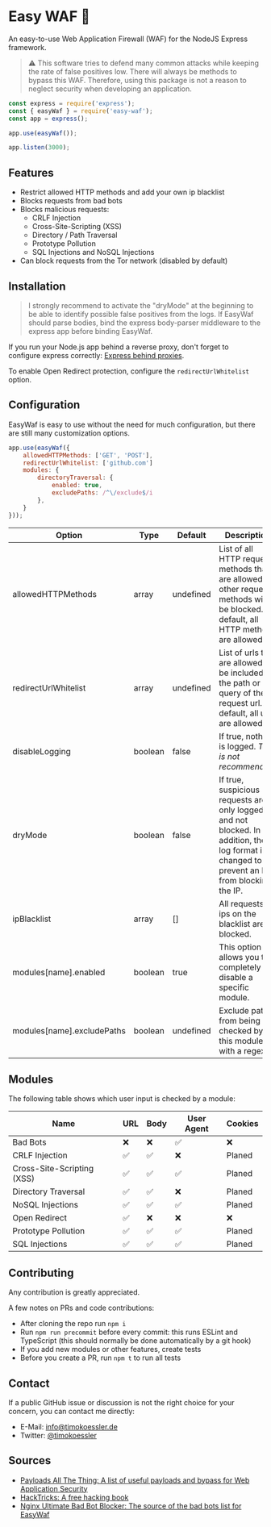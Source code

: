 # Easy WAF 🧱

An easy-to-use Web Application Firewall (WAF) for the NodeJS Express framework.

> ⚠️ This software tries to defend many common attacks while keeping the rate of false positives low. There will always be methods to bypass this WAF. Therefore, using this package is not a reason to neglect security when developing an application.

```javascript
const express = require('express');
const { easyWaf } = require('easy-waf');
const app = express();

app.use(easyWaf());

app.listen(3000);
```

## Features
- Restrict allowed HTTP methods and add your own ip blacklist
- Blocks requests from bad bots
- Blocks malicious requests:
  - CRLF Injection
  - Cross-Site-Scripting (XSS)
  - Directory / Path Traversal
  - Prototype Pollution
  - SQL Injections and NoSQL Injections
- Can block requests from the Tor network (disabled by default)

## Installation
> I strongly recommend to activate the "dryMode" at the beginning to be able to identify possible false positives from the logs.
If EasyWaf should parse bodies, bind the express body-parser middleware to the express app before binding EasyWaf.

If you run your Node.js app behind a reverse proxy, don't forget to configure express correctly: [Express behind proxies](https://expressjs.com/en/guide/behind-proxies.html).

To enable Open Redirect protection, configure the `redirectUrlWhitelist` option.

## Configuration
EasyWaf is easy to use without the need for much configuration, but there are still many customization options.
```javascript
app.use(easyWaf({
    allowedHTTPMethods: ['GET', 'POST'],
    redirectUrlWhitelist: ['github.com']
    modules: {
        directoryTraversal: {
            enabled: true,
            excludePaths: /^\/exclude$/i
        },
    }
}));
```
| Option             | Type     | Default | Description                                                                                                                                  |
| -----------------  | -------- | ------- |  ------------------------------------------------------------------------------------------------------------------------------------------- |
| allowedHTTPMethods | array    | undefined | List of all HTTP request methods that are allowed. All other request methods will be blocked. By default, all HTTP methods are allowed.      |
| redirectUrlWhitelist | array    | undefined | List of urls that are allowed to be included in the path or query of the request url. By default, all urls are allowed.      |
| disableLogging     | boolean  | false   | If true, nothing is logged. *This is not recommended!*                                                                                       |
| dryMode            | boolean  | false   | If true, suspicious requests are only logged and not blocked. In addition, the log format is changed to prevent an IPS from blocking the IP. |
| ipBlacklist        | array    | []   | All requests by ips on the blacklist are blocked. |
| modules[name].enabled      | boolean | true   | This option allows you to completely disable a specific module.                                                                        |
| modules[name].excludePaths | boolean | undefined   | Exclude paths from being checked by this module with a regex.                                                                     |

## Modules

The following table shows which user input is checked by a module:

| Name                          | URL | Body | User Agent | Cookies |
| ----------------------------- | --- | ---- | ---------- | ------- |
| Bad Bots                      | ❌  | ❌  | ✅         | ❌     |
| CRLF Injection                | ✅  | ✅  | ❌         | Planed  |
| Cross-Site-Scripting (XSS)    | ✅  | ✅  | ✅         | Planed  |
| Directory Traversal           | ✅  | ✅  | ❌         | Planed  |
| NoSQL Injections              | ✅  | ✅  | ✅         | Planed  |
| Open Redirect                 | ✅  | ❌  | ❌         | ❌     |
| Prototype Pollution           | ✅  | ✅  | ✅         | Planed  |
| SQL Injections                | ✅  | ✅  | ✅         | Planed  |

## Contributing
Any contribution is greatly appreciated.

A few notes on PRs and code contributions:
- After cloning the repo run `npm i`
- Run `npm run precommit` before every commit: this runs ESLint and TypeScript (this should normally be done automatically by a git hook)
- If you add new modules or other features, create tests
- Before you create a PR, run `npm t` to run all tests

## Contact
If a public GitHub issue or discussion is not the right choice for your concern, you can contact me directly:
- E-Mail: [info@timokoessler.de](mailto:info@timokoessler.de)
- Twitter: [@timokoessler](https://twitter.com/timokoessler)

## Sources
- [Payloads All The Thing: A list of useful payloads and bypass for Web Application Security](https://github.com/swisskyrepo/PayloadsAllTheThings)
- [HackTricks: A free hacking book](https://book.hacktricks.xyz/pentesting-web/)
- [Nginx Ultimate Bad Bot Blocker: The source of the bad bots list for EasyWaf](https://github.com/mitchellkrogza/nginx-ultimate-bad-bot-blocker)